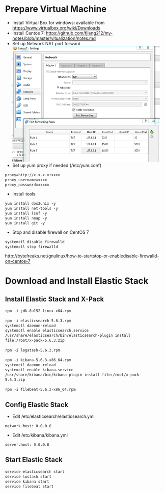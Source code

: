 # Prepare Virtual Machine
* Install Virtual Box for windows: available from https://www.virtualbox.org/wiki/Downloads
* Install Centos 7: https://github.com/fjiang212/my-notes/blob/master/vitualization/notes.md
* Set up Network NAT port forward
![Screenshot](NAT_PortForward.PNG)
* Set up yum proxy if needed (/etc/yum.conf)
```  
proxy=http://x.x.x.x:xxxx
proxy_username=xxxx
proxy_password=xxxxx
```
* Install tools
```
yum install dos2unix -y
yum install net-tools -y 
yum install lsof -y
yum install nmap -y
yum install git -y
 ```
* Stop and disable firewall on CentOS 7
```
systemctl disable firewalld
systemctl stop firewalld
```
http://bytefreaks.net/gnulinux/how-to-startstop-or-enabledisable-firewalld-on-centos-7
# Download and Install Elastic Stack

## Install Elastic Stack and X-Pack
```
rpm -i jdk-8u152-linux-x64.rpm

rpm -i elasticsearch-5.6.3.rpm
systemctl daemon-reload
systemctl enable elasticsearch.service
/usr/share/elasticsearch/bin/elasticsearch-plugin install file:/root/x-pack-5.6.3.zip
 
rpm -i logstash-5.6.3.rpm

rpm -i kibana-5.6.3-x86_64.rpm
systemctl daemon-reload
systemctl enable kibana.service
/usr/share/kibana/bin/kibana-plugin install file:/root/x-pack-5.6.3.zip

rpm -i filebeat-5.6.3-x86_64.rpm
```

## Config Elastic Stack
* Edit /etc/elasticsearch/elasticsearch.yml
```
network.host: 0.0.0.0
```
* Edit /etc/kibana/kibana.yml
```
server.host: 0.0.0.0
```

## Start Elastic Stack
```
service elasticsearch start
service lostash start
service kibana start
service filebeat start
```
